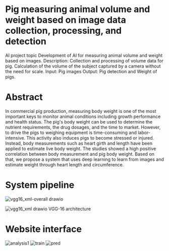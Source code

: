# Pig measuring animal volume and weight based on image data collection, processing, and detection
AI project topic
Development of AI for measuring animal volume and weight based on images.
Description: Collection and processing of volume data for pig. Calculation of the volume of the subject captured by a camera without the need for scale.
Input: Pig images
Output: Pig detection and Weight of pigs. 

# Abstract 
In commercial pig production, measuring body weight is one of the most important keys to monitor animal conditions including growth performance and health status. The pig's body weight can be used to determine the nutrient requirements, the drug dosages, and the time to market. However, to drive the pigs to weighing equipment is time-consuming and labor-intensive. This activity also induces pigs to become stressed or injured. Instead, body measurements such as heart girth and length have been applied to estimate live body weight. The studies showed a high positive correlation between body measurement and pig body weight. Based on that, we propose a system that uses deep learning to learn from images and estimate weight through heart length and circumference.
# System pipeline
![vgg16_xml-overall drawio]([vgg16_xml-overall.drawio.png.png](https://github.com/ngocnh22/Pig-estimate-weight-based-on-images---AI-Project/blob/main/Figweight_estimantion-main/Figweight_estimantion-main/img/vgg16_xml-overall.drawio.png))

![vgg16_xml drawio](https://user-images.githubusercontent.com/35287087/170050009-bff977af-0340-4799-a2f2-55a8454f48ba.png)
VGG-16 architecture

# Website interface

![analysis1](https://user-images.githubusercontent.com/35287087/170050163-cecbc31f-0300-4d59-a31c-78c09ef506e1.png)
![train](https://user-images.githubusercontent.com/35287087/170050187-73fb661a-864d-4563-ac61-763b34b35b63.png)
![pred](https://user-images.githubusercontent.com/35287087/170050211-64b5db24-28a2-4ba4-850f-287ac4aeb976.png)
